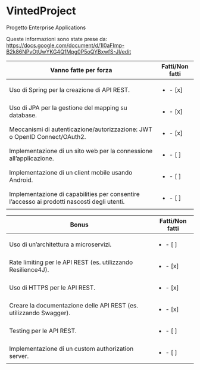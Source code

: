 # VintedProject
Progetto Enterprise Applications

Queste informazioni sono state prese da:
https://docs.google.com/document/d/1l0aFImp-B2k86NPvOtUwYKG4Q1Mpg0P5oQYBxwfS-JI/edit

| Vanno fatte per forza                                                                       | Fatti/Non fatti          |
|---------------------------------------------------------------------------------------------|--------------------------|
|Uso di Spring per la creazione di API REST.                                                  | <ul><li>- [x] </li> |
|Uso di JPA per la gestione del mapping su database.                                          | <ul><li>- [x] </li> |
|Meccanismi di autenticazione/autorizzazione: JWT o OpenID Connect/OAuth2.                    | <ul><li>- [x] </li> |
|Implementazione di un sito web per la connessione all’applicazione.                          | <ul><li>- [ ] </li> |
|Implementazione di un client mobile usando Android.                                          | <ul><li>- [ ] </li> |
|Implementazione di capabilities per consentire l’accesso ai prodotti nascosti degli utenti.  | <ul><li>- [ ] </li> |


| Bonus                                                              | Fatti/Non fatti          |
|--------------------------------------------------------------------|--------------------------|
|Uso di un’architettura a microservizi.                              | <ul><li>- [ ] </li> |
|Rate limiting per le API REST (es. utilizzando Resilience4J).       | <ul><li>- [x] </li> |
|Uso di HTTPS per le API REST.                                       | <ul><li>- [x] </li> |
|Creare la documentazione delle API REST (es. utilizzando Swagger).  | <ul><li>- [x] </li> |
|Testing per le API REST.                                            | <ul><li>- [ ] </li> |
|Implementazione di un custom authorization server.                  | <ul><li>- [ ] </li> |
